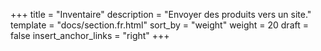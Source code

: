 +++
title = "Inventaire"
description = "Envoyer des produits vers un site."
template = "docs/section.fr.html"
sort_by = "weight"
weight = 20
draft = false
insert_anchor_links = "right"
+++
